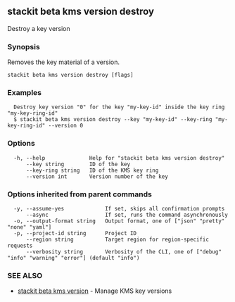 ## stackit beta kms version destroy

Destroy a key version

### Synopsis

Removes the key material of a version.

```
stackit beta kms version destroy [flags]
```

### Examples

```
  Destroy key version "0" for the key "my-key-id" inside the key ring "my-key-ring-id"
  $ stackit beta kms version destroy --key "my-key-id" --key-ring "my-key-ring-id" --version 0
```

### Options

```
  -h, --help              Help for "stackit beta kms version destroy"
      --key string        ID of the key
      --key-ring string   ID of the KMS key ring
      --version int       Version number of the key
```

### Options inherited from parent commands

```
  -y, --assume-yes             If set, skips all confirmation prompts
      --async                  If set, runs the command asynchronously
  -o, --output-format string   Output format, one of ["json" "pretty" "none" "yaml"]
  -p, --project-id string      Project ID
      --region string          Target region for region-specific requests
      --verbosity string       Verbosity of the CLI, one of ["debug" "info" "warning" "error"] (default "info")
```

### SEE ALSO

* [stackit beta kms version](./stackit_beta_kms_version.md)	 - Manage KMS key versions

